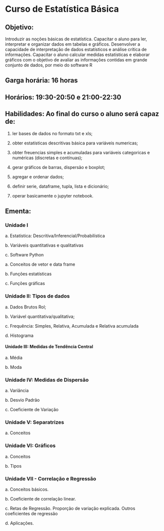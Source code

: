 # Curso de Estatística Básica

## Objetivo: 

Introduzir as noções básicas de estatística. Capacitar o aluno para ler, interpretar e
organizar dados em tabelas e gráficos. Desenvolver a capacidade de interpretação de
dados estatísticos e análise crítica de informações. Capacitar o aluno calcular medidas
estatísticas e elaborar gráficos com o objetivo de avaliar as informações contidas em
grande conjunto de dados, por meio do software R

## Garga horária: 16  horas

## Horários: 19:30-20:50 e 21:00-22:30

## Habilidades: Ao final do curso o aluno será capaz de:

1. ler bases de dados no formato txt e xls;

2. obter estatísticas descritivas básica para variáveis numericas;

3. obter freuencias simples e acumuladas para variáveis categoricas e numéricas (discretas e contínuas);

4. gerar gráficos de barras, dispersão e boxplot;

5. agregar e ordenar dados;

6. definir serie, dataframe, tupla, lista e dicionário;

7. operar basicamente o jupyter notebook.


## Ementa:

### Unidade I
a. Estatística: Descritiva/Inferencial/Probabilística

b. Variáveis quantitativas e qualitativas

c. Software Python

a. Conceitos de vetor e data frame

b. Funções estatísticas

c. Funções gráficas

### Unidade II: Tipos de dados

a. Dados Brutos Rol;

b. Variável quantitativa/qualitativa;

c. Frequência: Simples, Relativa, Acumulada e Relativa acumulada

d. Histograma

#### Unidade III: Medidas de Tendência Central

a. Média

b. Moda

### Unidade IV: Medidas de Dispersão

a. Variância

b. Desvio Padrão

c. Coeficiente de Variação

### Unidade V: Separatrizes
a. Conceitos

### Unidade VI: Gráficos

a. Conceitos

b. Tipos

### Unidade VII - Correlação e Regressão
a. Conceitos básicos.

b. Coeficiente de correlação linear.

c. Retas de Regressão. Proporção de variação explicada. Outros
coeficientes de regressão

d. Aplicações.


